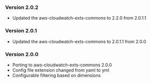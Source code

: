 ### Version 2.0.2
* Updated the aws-cloudwatch-exts-commons to 2.2.0 from 2.0.1.1

### Version 2.0.1
* Updated the aws-cloudwatch-exts-commons to 2.0.1.1 from 2.0.0

### Version 2.0.0
* Porting to aws-cloudwatch-exts-commons 2.0.0
* Config file extension changed from yaml to yml
* Configurable filtering based on dimensions

